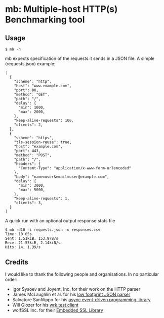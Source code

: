 # mb: Multiple-host HTTP(s) Benchmarking tool

## Usage

    $ mb -h

mb expects specification of the requests it sends in a JSON file.
A simple (requests.json) example:

    [
      {
        "scheme": "http",
        "host": "www.example.com",
        "port": 80,
        "method": "GET",
        "path": "/",
        "delay": {
          "min": 1000,
          "max": 2000,
        },
        "keep-alive-requests": 100,
        "clients": 2,
      },
      {
        "scheme": "https",
        "tls-session-reuse": true,
        "host": "example.com",
        "port": 443,
        "method": "POST",
        "path": "/",
        "headers": {
          "Content-Type": "application/x-www-form-urlencoded"
        },
        "body": "name=user&email=user@example.com",
        "delay": {
          "min": 3000,
          "max": 5000,
        },
        "keep-alive-requests": 1,
        "clients": 3,
      }
    ]

A quick run with an optional output response stats file

    $ mb -d10 -i requests.json -o responses.csv
    Time: 10.05s
    Sent: 1.51kiB, 153.87B/s
    Recv: 21.55kiB, 2.14kiB/s
    Hits: 14, 1.39/s


## Credits

I would like to thank the following people and organisations.
In no particular order:

* Igor Sysoev and Joyent, Inc. for their work on the HTTP parser
* James McLaughlin et al. for his 
  [low footprint JSON parser](https://github.com/udp/json-parser)
* Salvatore Sanfilippo for his 
  [async event-driven programming library](https://github.com/aisk/libae)
* Will Glozer for his [wrk test client](https://github.com/wg/wrk)
* wolfSSL Inc. for their [Embedded SSL Library](https://www.wolfssl.com/)
